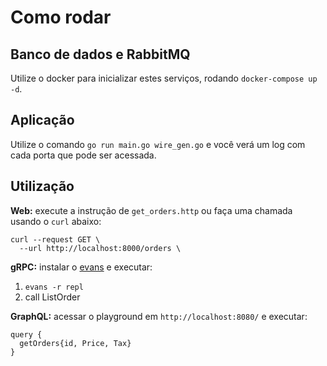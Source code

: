 # Como rodar

## Banco de dados e RabbitMQ
Utilize o docker para inicializar estes serviços, rodando `docker-compose up -d`.

## Aplicação
Utilize o comando `go run main.go wire_gen.go` e você verá um log com cada porta que pode ser acessada.

## Utilização

**Web:** execute a instrução de `get_orders.http` ou faça uma chamada usando o `curl` abaixo:
```curl
curl --request GET \
  --url http://localhost:8000/orders \
```

**gRPC:** instalar o [evans](https://github.com/ktr0731/evans) e executar: 
1. `evans -r repl`
2. call ListOrder

**GraphQL:** acessar o playground em `http://localhost:8080/` e executar:
```
query {
  getOrders{id, Price, Tax}
}
```